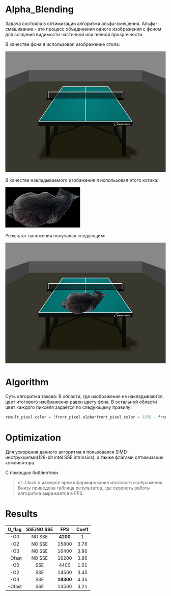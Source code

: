 # Alpha_Blending

Задача состояла в оптимизации алгоритма альфа-смешения. Альфа-смешивание - это процесс объединения одного изображения с фоном для создания видимости частичной или полной прозрачности.

В качестве фона я использовал изображение стола:

![Table](img/Table.bmp)

В качестве накладываемого изобажения я использовал этого котика:

![Cat](img/AskhatCat.bmp)

Результат наложения получался следующим:

![result](img/result_example.bmp)

# Algorithm

Суть алгоритма такова: В области, где изображения не накладываются, цвет итогового изображения равен цвету фона. В остальной области цвет каждого пикселя задаётся по следующему правилу:

~~~C++
result_pixel.color = (front_pixel.alpha*front_pixel.color + (255 - front_pixel.alpha)*back_pixel.color)/255
~~~

# Optimization 

Для ускорения данного алгоритма я пользовался SIMD-инструкциями(128-bit intel SSE intrinsics), а также флагами оптимизации компилятора.

С помощью библиотеки 
>sf::Clock
я измерял время формирования итогового изображения. Внизу приведена таблица результатов, где скорость работы алгоритма выражается в FPS.

# Results

| O_flag | SSE/NO SSE  |  FPS  |  Coeff |
| :----: |  :--------: | :---: | :----: |
|  -O0   |    NO SSE   | **4200** |  1     |
|  -O2   |    NO SSE   | 15800 |  3.76  |
|  -O3   |    NO SSE   | 16400 |  3.90  |
| -Ofast |    NO SSE   | 16200 |  3.86  |
|  -O0   |     SSE     |  4400 |  1.01  |
|  -O2   |     SSE     | 14500 |  3.45  |
|  -O3   |     SSE     | **18300**  |  4.35  |
| -Ofast |     SSE     | 13500 |  3.21  |
